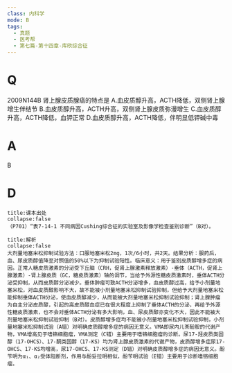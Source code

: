```yaml
---
class: 内科学
mode: B
tags:
  - 真题
  - 医考帮
  - 第七篇-第十四章-库欣综合征
---
```


# Q
2009N144B 肾上腺皮质腺癌的特点是
A.血皮质醇升高，ACTH降低，双侧肾上腺增生伴结节
B.血皮质醇升高，ACTH升高，双侧肾上腺皮质弥漫增生
C.血皮质醇升高，ACTH降低，血钾正常
D.血皮质醇升高，ACTH降低，伴明显低钾碱中毒

# A
B
# D
```ad-note
title:课本出处
collapse:false
（P701）“表7-14-1 不同病因Cushing综合征的实验室及影像学检查鉴别诊断”（B对）。
```

```ad-summary
title:解析
collapse:false
大剂量地塞米松抑制试验方法：口服地塞米松2mg，1次/6小时，共2天。结果分析：服药后，血、尿皮质醇值降至对照值的50%以下为抑制试验阳性。临床意义：用于鉴别皮质醇增多症的病因。正常人糖皮质激素的分泌受下丘脑（CRH，促肾上腺激素释放激素）-垂体（ACTH，促肾上腺激素）-肾上腺皮质（GC，糖皮质激素）轴的调节，当给予外源性糖皮质激素时，垂体ACTH分泌受抑制，从而皮质醇分泌减少。垂体肿瘤可致ACTH分泌增多，血皮质醇过高，给予小剂量地塞米松，对血皮质醇影响不大，故不能被小剂量地塞米松抑制试验抑制，但给予大剂量地塞米松能抑制垂体ACTH分泌，使血皮质醇减少，从而能被大剂量地塞米松抑制试验抑制；肾上腺肿瘤为自主分泌皮质醇，引起的高皮质醇血症已在很大程度上抑制了垂体ACTH的分泌，再给予外源性糖皮质激素，也不会对垂体ACTH分泌有多大影响，血、尿皮质醇亦变化不大，因此不能被大剂量地塞米松抑制试验抑制（B对）。皮质醇增多症均不能被小剂量地塞米松抑制试验抑制，小剂量地塞米松抑制试验（A错）对明确皮质醇增多症的病因无意义。VMA即尿内儿茶酚胺的代谢产物，VMA增高见于嗜铬细胞瘤，VMA测定（C错）主要用于嗜铬细胞瘤的诊断。尿17-羟皮质类固醇（17-OHCS）、17-酮类固醇（17-KS）均为肾上腺皮质激素的代谢产物，皮质醇增多症尿17-OHCS、17-KS均增高，尿17-OHCS、17-KS测定（D错）对明确皮质醇增多症的病因无意义。酚苄明为α₁、α₂受体阻断剂，作用与酚妥拉明相似，酚苄明试验（E错）主要用于诊断嗜铬细胞瘤。
```

